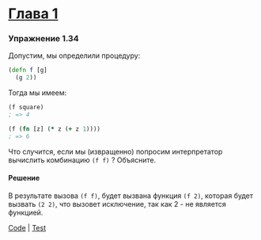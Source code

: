 # [Глава 1](./index.md#Глава-1-Построение-абстракций-с-помощью-процедур)

### Упражнение 1.34
Допустим, мы определили процедуру:
```clojure
(defn f [g]
  (g 2))
```

Тогда мы имеем:

```clojure
(f square)
; => 4
```

```clojure
(f (fn [z] (* z (+ z 1))))
; => 6
```

Что случится, если мы (извращенно) попросим интерпретатор вычислить комбинацию `(f f)` ?
Объясните.

#### Решение
В результате вызова `(f f)`, будет вызвана функция `(f 2)`, которая будет вызвать `(2 2)`, что вызовет исключение, так как 2 - не является функцией.

[Code](../src/sicp/chapter01/1_34.clj) | [Test](../test/sicp/chapter01/1_34_test.clj)
